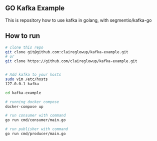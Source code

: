 <!-- @format -->

## GO Kafka Example

This is repository how to use kafka in golang, with segmentio/kafka-go

## How to run

```bash
# clone this repo
git clone git@github.com:claireglowup/kafka-example.git
# or
git clone https://github.com/claireglowup/kafka-example.git


# Add kafka to your hosts
sudo vim /etc/hosts
127.0.0.1 kafka

cd kafka-example

# running docker compose
docker-compose up

# run consumer with command
go run cmd/consumer/main.go

# run publisher with command
go run cmd/producer/main.go
```

